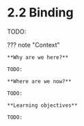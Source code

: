 # 2.2 Binding

TODO:

??? note "Context"

    **Why are we here?**

    TODO:

    **Where are we now?**

    TODO:

    **Learning objectives**

    TODO:

<!-- REFERENCES -->

[^stromgaard2017textbook]: Chapter 2 of Strømgaard, K., Krogsgaard-Larsen, P., Madsen, U. (2017). *Textbook of drug design and discovery*. CRC Press.
[^phillips2012physical]: Chapter 7 of Phillips, R., Kondev, J., Theriot, J., & Garcia, H. (2012). *Physical biology of the cell*. Garland Science.
